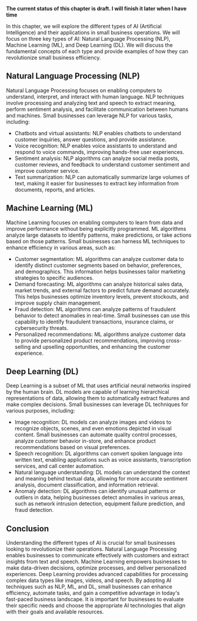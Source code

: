 **The current status of this chapter is draft. I will finish it later when I have time**

In this chapter, we will explore the different types of AI (Artificial Intelligence) and their applications in small business operations. We will focus on three key types of AI: Natural Language Processing (NLP), Machine Learning (ML), and Deep Learning (DL). We will discuss the fundamental concepts of each type and provide examples of how they can revolutionize small business efficiency.

Natural Language Processing (NLP)
---------------------------------

Natural Language Processing focuses on enabling computers to understand, interpret, and interact with human language. NLP techniques involve processing and analyzing text and speech to extract meaning, perform sentiment analysis, and facilitate communication between humans and machines. Small businesses can leverage NLP for various tasks, including:

* Chatbots and virtual assistants: NLP enables chatbots to understand customer inquiries, answer questions, and provide assistance.
* Voice recognition: NLP enables voice assistants to understand and respond to voice commands, improving hands-free user experiences.
* Sentiment analysis: NLP algorithms can analyze social media posts, customer reviews, and feedback to understand customer sentiment and improve customer service.
* Text summarization: NLP can automatically summarize large volumes of text, making it easier for businesses to extract key information from documents, reports, and articles.

Machine Learning (ML)
---------------------

Machine Learning focuses on enabling computers to learn from data and improve performance without being explicitly programmed. ML algorithms analyze large datasets to identify patterns, make predictions, or take actions based on those patterns. Small businesses can harness ML techniques to enhance efficiency in various areas, such as:

* Customer segmentation: ML algorithms can analyze customer data to identify distinct customer segments based on behavior, preferences, and demographics. This information helps businesses tailor marketing strategies to specific audiences.
* Demand forecasting: ML algorithms can analyze historical sales data, market trends, and external factors to predict future demand accurately. This helps businesses optimize inventory levels, prevent stockouts, and improve supply chain management.
* Fraud detection: ML algorithms can analyze patterns of fraudulent behavior to detect anomalies in real-time. Small businesses can use this capability to identify fraudulent transactions, insurance claims, or cybersecurity threats.
* Personalized recommendations: ML algorithms analyze customer data to provide personalized product recommendations, improving cross-selling and upselling opportunities, and enhancing the customer experience.

Deep Learning (DL)
------------------

Deep Learning is a subset of ML that uses artificial neural networks inspired by the human brain. DL models are capable of learning hierarchical representations of data, allowing them to automatically extract features and make complex decisions. Small businesses can leverage DL techniques for various purposes, including:

* Image recognition: DL models can analyze images and videos to recognize objects, scenes, and even emotions depicted in visual content. Small businesses can automate quality control processes, analyze customer behavior in-store, and enhance product recommendations based on visual preferences.
* Speech recognition: DL algorithms can convert spoken language into written text, enabling applications such as voice assistants, transcription services, and call center automation.
* Natural language understanding: DL models can understand the context and meaning behind textual data, allowing for more accurate sentiment analysis, document classification, and information retrieval.
* Anomaly detection: DL algorithms can identify unusual patterns or outliers in data, helping businesses detect anomalies in various areas, such as network intrusion detection, equipment failure prediction, and fraud detection.

Conclusion
----------

Understanding the different types of AI is crucial for small businesses looking to revolutionize their operations. Natural Language Processing enables businesses to communicate effectively with customers and extract insights from text and speech. Machine Learning empowers businesses to make data-driven decisions, optimize processes, and deliver personalized experiences. Deep Learning provides advanced capabilities for processing complex data types like images, videos, and speech. By adopting AI techniques such as NLP, ML, and DL, small businesses can enhance efficiency, automate tasks, and gain a competitive advantage in today's fast-paced business landscape. It is important for businesses to evaluate their specific needs and choose the appropriate AI technologies that align with their goals and available resources.
